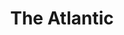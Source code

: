 ---
collection_archive: false
collection_awards: []
collection_category:
  - Editorial
  - Editorial
  - Reportage
  - Color
  - Still Life + Details
  - Environments
  - Portraits
  - Color
collection_content: >-
  Republican women in America’s suburbs helped make Joe Biden president, Elaine
  Godfrey reports. Are they Democrats now?⁠⠀⁠⠀  

  ⁠⠀  

  In Arizona, a key battleground state for the presidency, these Republican
  women—all white, all from the greater Phoenix area—had been repelled by Donald
  Trump in 2016. But none of them voted for Hillary Clinton. Over the past four
  years, as they watched their party fall to Trumpism, their disgust sent them
  all in the same direction: the Democratic Party, Godfrey reports.⁠⠀  

  ⁠⠀  

  “If you pointed to any of us and asked if we’re Republican … It just doesn’t
  fit anymore,” Jane Andersen, a disillusioned Maricopa County Republican who
  voted for Biden, told Godfrey. ⁠⠀  

  ⁠⠀  

  Biden is currently leading Trump in both Maricopa County and Arizona overall.
  Fox News and the AP called the state for Biden, though the major news networks
  have yet to make a call. But for Andersen, Fox’s decision to call her state
  for Biden was like “walking toward a new nation, I’m walking through the
  wilderness, but I feel okay with that.” ⁠
collection_cover: https://d1sf55qlb7p6hz.cloudfront.net/atlantic-33.jpg
collection_cover_mobile: https://d1sf55qlb7p6hz.cloudfront.net/atlantic-23.jpg
collection_description: >-
  Republican women in America’s suburbs helped make Joe Biden president, Elaine
  Godfrey reports. Are they Democrats now?⁠
collection_description_alignment: center
collection_exhibition: []
collection_filter: Commissioned + Stock
collection_hidden: false
collection_meta: Republican Women Helped Elect Joe Biden 
collection_press: []
collection_preview:
  - https://d1sf55qlb7p6hz.cloudfront.net/iec_covers-3.jpg
  - https://d1sf55qlb7p6hz.cloudfront.net/iec_covers-2.jpg
  - https://d1sf55qlb7p6hz.cloudfront.net/iec_covers-1.jpg
  - https://d1sf55qlb7p6hz.cloudfront.net/iec_covers-4.jpg
  - https://d1sf55qlb7p6hz.cloudfront.net/iec_covers-5.jpg
cover_image: https://d1sf55qlb7p6hz.cloudfront.net/social-31.jpg
date:  
logo: 
navigation_theme: white
px_extra: true
slug: the-atlantic-election
theme_color: BA86EF
theme_color_all_works: BCF6A6
title: The Atlantic
collection_blocks:
  - _bookshop_name: collections/media-row-start
    row_alignment: between
  - _bookshop_name: collections/media-element 
    color: FFF0AE
    image: https://d1sf55qlb7p6hz.cloudfront.net/atlantic-23.jpg
    margin_left: 0
    margin_right: 0
    margin_y: 300
    width: 60
  - _bookshop_name: collections/media-element
    align_y: start
    color: DDECF9
    image: https://d1sf55qlb7p6hz.cloudfront.net/atlantic-24.jpg
    margin_left: 0
    margin_right: 0
    margin_y: 100
    width: 33
  - _bookshop_name: collections/media-row
    row_alignment: between
  - _bookshop_name: collections/media-element
    align_y: start
    color: EDF3E7
    image: https://d1sf55qlb7p6hz.cloudfront.net/atlantic-25.jpg
    margin_left: 45
    margin_right: 0
    margin_y: 100
    width: 40
  - _bookshop_name: collections/media-row
    row_alignment: between
  - _bookshop_name: collections/media-element 
    color: EEFBFC
    image: https://d1sf55qlb7p6hz.cloudfront.net/atlantic-27.jpg
    margin_left: 15
    margin_right: 0
    margin_y: 400
    width: 45
  - _bookshop_name: collections/media-element 
    color: FFE9E6
    image: https://d1sf55qlb7p6hz.cloudfront.net/atlantic-26.jpg
    margin_left: 0
    margin_right: 5
    margin_y: 100
    width: 30
  - _bookshop_name: collections/media-row
    row_alignment: between
  - _bookshop_name: collections/media-element 
    color: EAF6E6
    image: https://d1sf55qlb7p6hz.cloudfront.net/atlantic-28.jpg
    margin_left: 0
    margin_right: 0
    margin_y: 100
    width: 20
  - _bookshop_name: collections/media-element 
    color: E5FAF5
    image: https://d1sf55qlb7p6hz.cloudfront.net/atlantic-29.jpg
    margin_left: 0
    margin_right: 45
    margin_y: 200
    width: 30
  - _bookshop_name: collections/media-row
    row_alignment: between
  - _bookshop_name: collections/media-element 
    color: FDF3CA
    image: https://d1sf55qlb7p6hz.cloudfront.net/atlantic-30.jpg
    margin_left: 35
    margin_right: 0
    margin_y: 100
    width: 45
  - _bookshop_name: collections/media-row
    row_alignment: between
  - _bookshop_name: collections/media-element
    align_y: start
    color: D8F7C0
    image: https://d1sf55qlb7p6hz.cloudfront.net/atlantic-32.jpg
    margin_left: 20
    margin_right: 0
    margin_y: 100
    width: 25
  - _bookshop_name: collections/media-element 
    color: F5EEEA
    image: https://d1sf55qlb7p6hz.cloudfront.net/atlantic-31.jpg
    margin_left: 0
    margin_right: 5
    margin_y: 400
    width: 40
  - _bookshop_name: collections/media-row
    row_alignment: between
  - _bookshop_name: collections/media-element 
    color: E4F4F8
    image: https://d1sf55qlb7p6hz.cloudfront.net/atlantic-33.jpg
    margin_left: 25
    margin_right: 0
    margin_y: 100
    width: 60
  - _bookshop_name: collections/media-row-end
---